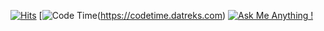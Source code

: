 [![Hits](https://hits.seeyoufarm.com/api/count/incr/badge.svg?url=https%3A%2F%2Fgithub.com%2Ftianzhich%2Ftianzhich&count_bg=%233D91C8&title_bg=%23555555&icon=github.svg&icon_color=%23FFFFFF&title=Views&edge_flat=false)](https://hits.seeyoufarm.com) 
[![Code Time](https://img.shields.io/endpoint?style=flat&url=https://codetime-api.datreks.com/badge/4885?logoColor=white%26project=%26recentMS=0%26showProject=false)(https://codetime.datreks.com)
[![Ask Me Anything !](https://img.shields.io/badge/Ask%20me-anything-1abc9c.svg)](mailto:zhi.tian@yahoo.com)

<!--
**tianzhich/tianzhich** is a ✨ _special_ ✨ repository because its `README.md` (this file) appears on your GitHub profile.

Here are some ideas to get you started:

- 🔭 I’m currently working on ...
- 🌱 I’m currently learning ...
- 👯 I’m looking to collaborate on ...
- 🤔 I’m looking for help with ...
- 💬 Ask me about ...
- 📫 How to reach me: ...
- 😄 Pronouns: ...
- ⚡ Fun fact: ...
-->

